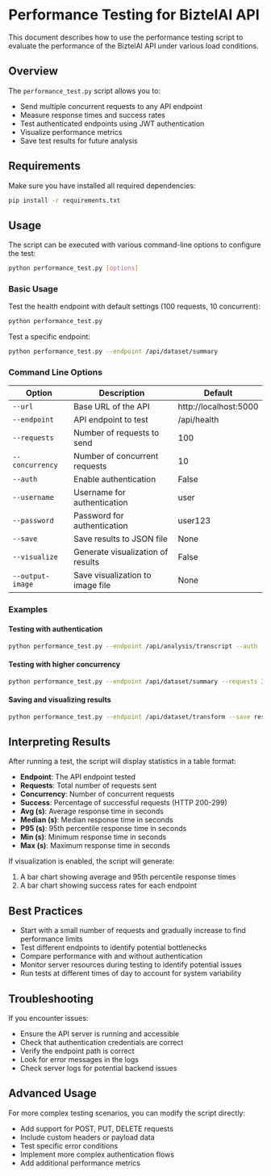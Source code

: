 # Performance Testing for BiztelAI API

This document describes how to use the performance testing script to evaluate the performance of the BiztelAI API under various load conditions.

## Overview

The `performance_test.py` script allows you to:

- Send multiple concurrent requests to any API endpoint
- Measure response times and success rates
- Test authenticated endpoints using JWT authentication
- Visualize performance metrics
- Save test results for future analysis

## Requirements

Make sure you have installed all required dependencies:

```bash
pip install -r requirements.txt
```

## Usage

The script can be executed with various command-line options to configure the test:

```bash
python performance_test.py [options]
```

### Basic Usage

Test the health endpoint with default settings (100 requests, 10 concurrent):

```bash
python performance_test.py
```

Test a specific endpoint:

```bash
python performance_test.py --endpoint /api/dataset/summary
```

### Command Line Options

| Option | Description | Default |
|--------|-------------|---------|
| `--url` | Base URL of the API | http://localhost:5000 |
| `--endpoint` | API endpoint to test | /api/health |
| `--requests` | Number of requests to send | 100 |
| `--concurrency` | Number of concurrent requests | 10 |
| `--auth` | Enable authentication | False |
| `--username` | Username for authentication | user |
| `--password` | Password for authentication | user123 |
| `--save` | Save results to JSON file | None |
| `--visualize` | Generate visualization of results | False |
| `--output-image` | Save visualization to image file | None |

### Examples

#### Testing with authentication

```bash
python performance_test.py --endpoint /api/analysis/transcript --auth --username admin --password admin123
```

#### Testing with higher concurrency

```bash
python performance_test.py --endpoint /api/dataset/summary --requests 1000 --concurrency 50
```

#### Saving and visualizing results

```bash
python performance_test.py --endpoint /api/dataset/transform --save results.json --visualize --output-image performance.png
```

## Interpreting Results

After running a test, the script will display statistics in a table format:

- **Endpoint**: The API endpoint tested
- **Requests**: Total number of requests sent
- **Concurrency**: Number of concurrent requests
- **Success**: Percentage of successful requests (HTTP 200-299)
- **Avg (s)**: Average response time in seconds
- **Median (s)**: Median response time in seconds
- **P95 (s)**: 95th percentile response time in seconds
- **Min (s)**: Minimum response time in seconds
- **Max (s)**: Maximum response time in seconds

If visualization is enabled, the script will generate:
1. A bar chart showing average and 95th percentile response times
2. A bar chart showing success rates for each endpoint

## Best Practices

- Start with a small number of requests and gradually increase to find performance limits
- Test different endpoints to identify potential bottlenecks
- Compare performance with and without authentication
- Monitor server resources during testing to identify potential issues
- Run tests at different times of day to account for system variability

## Troubleshooting

If you encounter issues:

- Ensure the API server is running and accessible
- Check that authentication credentials are correct
- Verify the endpoint path is correct
- Look for error messages in the logs
- Check server logs for potential backend issues

## Advanced Usage

For more complex testing scenarios, you can modify the script directly:

- Add support for POST, PUT, DELETE requests
- Include custom headers or payload data
- Test specific error conditions
- Implement more complex authentication flows
- Add additional performance metrics 